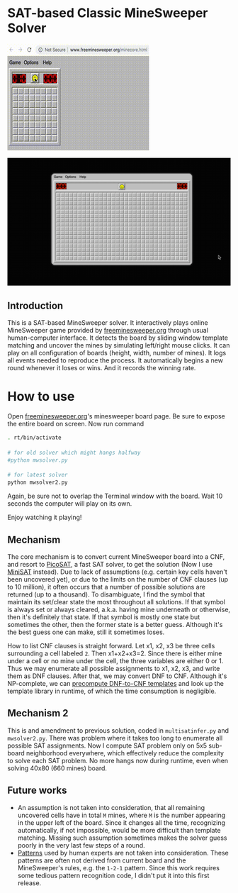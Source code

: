 # SAT-based Classic MineSweeper Solver

![small-demo](demo/small.gif)

![large-demo](demo/large.gif)

## Introduction

This is a SAT-based MineSweeper solver.
It interactively plays online MineSweeper game provided by [freeminesweeper.org](http://www.freeminesweeper.org/minecore.html) through usual human-computer interface.
It detects the board by sliding window template matching and uncover the mines by simulating left/right mouse clicks.
It can play on all configuration of boards (height, width, number of mines).
It logs all events needed to reproduce the process.
It automatically begins a new round whenever it loses or wins.
And it records the winning rate.

# How to use

Open [freeminesweeper.org](http://www.freeminesweeper.org/minecore.html)'s minesweeper board page.
Be sure to expose the entire board on screen.
Now run command

```bash
. rt/bin/activate

# for old solver which might hangs halfway
#python mwsolver.py

# for latest solver
python mwsolver2.py
```

Again, be sure not to overlap the Terminal window with the board.
Wait 10 seconds the computer will play on its own.

Enjoy watching it playing!


## Mechanism

The core mechanism is to convert current MineSweeper board into a CNF, and resort to [PicoSAT](http://fmv.jku.at/picosat/), a fast SAT solver, to get the solution (Now I use [MiniSAT](http://minisat.se/) instead).
Due to lack of assumptions (e.g. certain key cells haven't been uncovered yet), or due to the limits on the number of CNF clauses (up to 10 million), it often occurs that a number of possible solutions are returned (up to a thousand).
To disambiguate, I find the symbol that maintain its set/clear state the most throughout all solutions.
If that symbol is always set or always cleared, a.k.a. having mine underneath or otherwise, then it's definitely that state.
If that symbol is mostly one state but sometimes the other, then the former state is a better guess.
Although it's the best guess one can make, still it sometimes loses.

How to list CNF clauses is straight forward.
Let x1, x2, x3 be three cells surrounding a cell labeled `2`.
Then x1+x2+x3=2.
Since there is either mine under a cell or no mine under the cell, the three variables are either 0 or 1.
Thus we may enumerate all possible assignments to x1, x2, x3, and write them as DNF clauses.
After that, we may convert DNF to CNF.
Although it's NP-complete, we can [precompute DNF-to-CNF templates](data/MakeCNFTable.java) and look up the template library in runtime, of which the time consumption is negligible.


## Mechanism 2

This is and amendment to previous solution, coded in `multisatinfer.py` and `mwsolver2.py`.
There was problem where it takes too long to enumerate all possible SAT assignments.
Now I compute SAT problem only on 5x5 sub-board neighborhood everywhere, which effectively reduce the complexity to solve each SAT problem.
No more hangs now during runtime, even when solving 40x80 (660 mines) board.

## Future works

- An assumption is not taken into consideration, that all remaining uncovered cells have in total `M` mines, where `M` is the number appearing in the upper left of the board.
  Since it changes all the time, recognizing automatically, if not impossible, would be more difficult than template matching.
  Missing such assumption sometimes makes the solver guess poorly in the very last few steps of a round.
- [Patterns](http://www.minesweeper.info/wiki/Strategy) used by human experts are not taken into consideration.
  These patterns are often not derived from current board and the MineSweeper's rules, e.g. the `1-2-1` pattern.
  Since this work requires some tedious pattern recognition code, I didn't put it into this first release.
